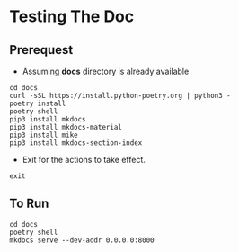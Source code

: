 
# Testing The Doc

## Prerequest

- Assuming **docs** directory is already available
```
cd docs
curl -sSL https://install.python-poetry.org | python3 -
poetry install
poetry shell
pip3 install mkdocs
pip3 install mkdocs-material
pip3 install mike
pip3 install mkdocs-section-index
```
- Exit for the actions to take effect.
```
exit
```

## To Run

```
cd docs
poetry shell
mkdocs serve --dev-addr 0.0.0.0:8000
```